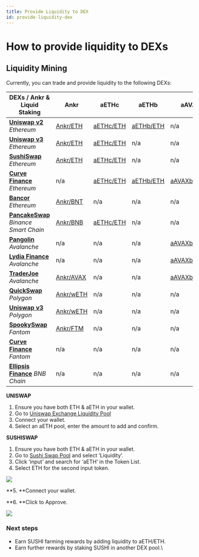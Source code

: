 ```yaml
---
title: Provide Liquidity to DEX
id: provide-liquidity-dex
---
```


# How to provide liquidity to DEXs

## Liquidity Mining

Currently, you can trade and provide liquidity to the following DEXs:

| **DEXs / Ankr & Liquid Staking** | **Ankr** | **aETHc** | **aETHb** | **aAVAXb** | **aMATICb** | **aFTMb** | **aBNBb** | 
| ---- | ---- | ---- | ---- | ---- | ---- | --- | ----- | 
[**Uniswap v2**](https://app.uniswap.org/#/swap?use=V2) _Ethereum_| [Ankr/ETH](https://v2.info.uniswap.org/pair/0x5201883feeb05822ce25c9af8ab41fc78ca73fa9) | [aETHc/ETH](https://v2.info.uniswap.org/pair/0x6147805e1011417b93e5d693424a62a70d09d0e5) | [aETHb/ETH](https://v2.info.uniswap.org/pair/0x8cc02fc0548d970d88db5b34b02a39f3d6c184eb) | n/a | n/a | n/a | n/a |n/ |
[**Uniswap v3**](https://uniswap.org) _Ethereum_| [Ankr/ETH](https://info.uniswap.org/#/pools/0x13dc0a39dc00f394e030b97b0b569dedbe634c0d) | [aETHc/ETH](https://info.uniswap.org/#/tokens/0xe95a203b1a91a908f9b9ce46459d101078c2c3cb) | n/a | n/a | n/a | n/a | n/a | |
[**SushiSwap**](https://sushi.com) _Ethereum_| [Ankr/ETH](https://analytics.sushi.com/pairs/0x1241f4a348162d99379a23e73926cf0bfcbf131e) | [aETHc/ETH](https://analytics.sushi.com/pairs/0xfa5bc40c3bd5afa8bc2fe6b84562fee16fb2df5f) | n/a | n/a | n/a | n/a | n/a | 
[**Curve Finance**](https://curve.fi) _Ethereum_ | n/a | [aETHc/ETH](https://curve.fi/ankreth/) | [aETHb/ETH](https://curve.fi/factory/56/) | [aAVAXb/wAVAX](https://avax.curve.fi/factory/44/) | [aMATICb/MATIC](https://curve.fi/factory/58) | n/a | n/a | |
[**Bancor**](https://bancor.network) _Ethereum_ | [Ankr/BNT](https://app.bancor.network/pools/add-liquidity/0xf833262A4f6D3663Ea02EF85a608ca097Df5b609) | n/a | n/a | n/a | n/a | n/a | n/a | |
[**PancakeSwap**](https://pancakeswap.finance) _Binance Smart Chain_ | [Ankr/BNB](https://pancakeswap.info/pool/0x3147f98b8f9c53acdf8f16332ead12b592a1a4ae) | [aETHc/ETH](https://pancakeswap.finance/info/pool/0x77d6ecfd0cb585c979f19c0b7fc57bc652fd444e) | n/a | n/a | n/a | n/a | n/a | |
[**Pangolin**](https://pangolin.exchange) _Avalanche_ | n/a | n/a | n/a | [aAVAXb/AVAX](https://info.pangolin.exchange/#/pair/0xaa9a58792cbfa3de9cef36a5cf0e3608a6a106b7) | n/a | n/a | n/a | |
[**Lydia Finance**](https://www.lydia.finance) _Avalanche_ | n/a | n/a | n/a | [aAVAXb/AVAX](https://info.lydia.finance/#/pair/0xba4486e7a6f74be11fb7159d205f876168c906aa) | n/a | n/a | n/a | |
[**TraderJoe**](https://traderjoe.xyz) _Avalanche_ | [Ankr/AVAX](https://analytics.traderjoexyz.com/pairs/0x754a67d24fa2cc9caa9596566dd72f44c32a7afc) | n/a | n/a | [aAVAXb/AVAX](https://analytics.traderjoexyz.com/pairs/0xe1231c37562ea532ba97018336836f6d69e540e1) | n/a | n/a | n/a | |
[**QuickSwap**](https://quickswap.exchange) _Polygon_ | [Ankr/wETH](https://info.quickswap.exchange/#/pair/0x54db9acc40fd2ce8048fc36330502eedcecb71ba) | n/a | n/a | n/a | n/a | n/a | n/a | |
[**Uniswap v3**](https://app.uniswap.org) _Polygon_ | [Ankr/wETH](https://info.uniswap.org/#/polygon/pools/0x9f883730174e6feb52365a4bada1854346216140) | n/a | n/a | n/a | n/a | n/a | n/a | |
[**SpookySwap**](https://spookyswap.finance) _Fantom_ | [Ankr/FTM](https://info.spookyswap.finance/pair/0x313439265b03edb74265a2924a8abbdbef8726f4) | n/a | n/a | n/a | n/a | n/a | n/a | |
[**Curve Finance**](https://ftm.curve.fi) _Fantom_ | n/a | n/a | n/a | n/a | n/a | [aFTMb/wFTM](https://ftm.curve.fi/factory/76) | n/a | |
[**Ellipsis Finance**](https://ellipsis.finance) _BNB Chain_| n/a | n/a | n/a | n/a | n/a | n/a | [aBNBb/BNB](https://ellipsis.finance/pool/6) |



**UNISWAP**

1. Ensure you have both ETH & aETH in your wallet.
2. Go to [Uniswap Exchange Liquidity Pool](https://uniswap.exchange/pool)​
3. Connect your wallet.
4. Select an aETH pool, enter the amount to add and confirm.

**SUSHISWAP**

1. Ensure you have both ETH & aETH in your wallet.
2. Go to [Sushi Swap Pool](https://exchange.sushi.com/#/pool) and select ‘Liquidity’.
3. Click ‘input’ and search for ‘aETH’ in the Token List.
4. Select ETH for the second input token.

![](https://lh3.googleusercontent.com/ZgwcOpjpFYaYtTQGmFA3BIjUYmkSupoHKkeqz5kMtFE26u4rqAqLsWCz2TZvW8BrLHkRUE-7pe0EDSxJQ\_tyDFxbZal5tjyOfsPaCoeo7YyI-x0NmSQ2EEO3hINC9SC8nxoPP1le)

\*\*5. \*\*Connect your wallet.

\*\*6. \*\*Click to Approve.

![](https://lh6.googleusercontent.com/hZw1As67M12yHFac4WSCQxopoyHPRQmfai9jE\_v22IL3AIckeC4F-A1\_nS-FX5jUY3LLAmg-NAbtOnPkWyXqqA8z\_ieu1pd08S9MDlHaf\_rGjlrl48r2yja2rlkx\_M58LzFjJ7Qe)

### **Next steps**

* Earn SUSHI farming rewards by adding liquidity to aETH/ETH.
* Earn further rewards by staking SUSHI in another DEX pool.\\